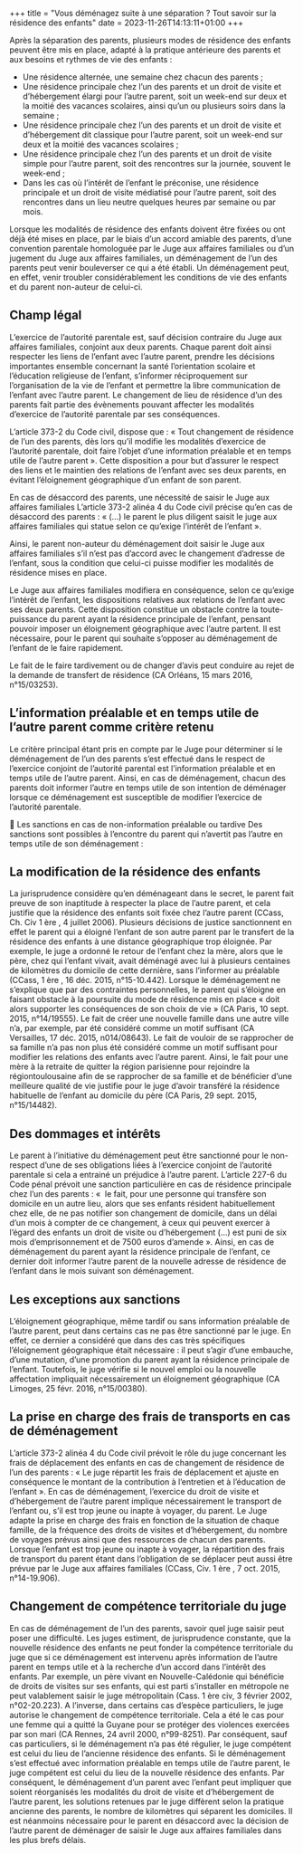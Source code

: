 +++
title = "Vous déménagez suite à une séparation ? Tout savoir sur la résidence des enfants"
date = 2023-11-26T14:13:11+01:00
+++

Après la séparation des parents, plusieurs modes de résidence des enfants peuvent être mis en place, adapté à la pratique antérieure des parents et aux besoins et rythmes de vie des enfants :

- Une résidence alternée, une semaine chez chacun des parents ;
- Une résidence principale chez l’un des parents et un droit de visite et d’hébergement élargi pour l’autre parent, soit un week-end sur deux et la moitié des vacances scolaires, ainsi qu’un ou plusieurs soirs dans la semaine ;
- Une résidence principale chez l’un des parents et un droit de visite et d’hébergement dit classique pour l’autre parent, soit un week-end sur deux et la moitié des vacances scolaires ;
- Une résidence principale chez l’un des parents et un droit de visite simple pour l’autre parent, soit des rencontres sur la journée, souvent le week-end ;
- Dans les cas où l’intérêt de l’enfant le préconise, une résidence principale et un droit de visite médiatisé pour l’autre parent, soit des rencontres dans un lieu neutre quelques heures par semaine ou par mois.

Lorsque les modalités de résidence des enfants doivent être fixées ou ont déjà été mises en place, par le biais d’un accord amiable des parents, d’une convention parentale homologuée par le Juge aux affaires familiales ou d’un jugement du Juge aux affaires familiales, un déménagement de l’un des parents peut venir bouleverser ce qui a été établi.
Un déménagement peut, en effet, venir troubler considérablement les conditions de vie des enfants et du parent non-auteur de celui-ci.

## Champ légal
L’exercice de l’autorité parentale est, sauf décision contraire du Juge aux affaires familiales, conjoint aux deux parents.
Chaque parent doit ainsi respecter les liens de l’enfant avec l’autre parent, prendre les décisions importantes ensemble concernant la santé l’orientation scolaire et l’éducation religieuse de l’enfant, s’informer réciproquement sur l’organisation de la vie de l’enfant et permettre la libre
communication de l’enfant avec l’autre parent. Le changement de lieu de résidence d’un des parents fait partie des évènements pouvant affecter
les modalités d’exercice de l’autorité parentale par ses conséquences.

L’article 373-2 du Code civil, dispose que :
« Tout changement de résidence de l’un des parents, dès lors qu’il modifie les modalités d’exercice de
l’autorité parentale, doit faire l’objet d’une information préalable et en temps utile de l’autre
parent ».
Cette disposition a pour but d’assurer le respect des liens et le maintien des relations de l’enfant avec
ses deux parents, en évitant l’éloignement géographique d’un enfant de son parent.

En cas de désaccord des parents, une nécessité de saisir le Juge aux affaires familiales
L’article 373-2 alinéa 4 du Code civil précise qu’en cas de désaccord des parents :
« (…) le parent le plus diligent saisit le juge aux affaires familiales qui statue selon ce qu’exige l’intérêt
de l’enfant ».

Ainsi, le parent non-auteur du déménagement doit saisir le Juge aux affaires familiales s’il n’est pas
d’accord avec le changement d’adresse de l’enfant, sous la condition que celui-ci puisse modifier les
modalités de résidence mises en place.

Le Juge aux affaires familiales modifiera en conséquence, selon ce qu’exige l’intérêt de l’enfant, les
dispositions relatives aux relations de l’enfant avec ses deux parents.
Cette disposition constitue un obstacle contre la toute-puissance du parent ayant la résidence
principale de l’enfant, pensant pouvoir imposer un éloignement géographique avec l’autre partent.
Il est nécessaire, pour le parent qui souhaite s’opposer au déménagement de l’enfant de le faire
rapidement.

Le fait de le faire tardivement ou de changer d’avis peut conduire au rejet de la demande de transfert
de résidence (CA Orléans, 15 mars 2016, n°15/03253).

## L’information préalable et en temps utile de l’autre parent comme critère retenu

Le critère principal étant pris en compte par le Juge pour déterminer si le déménagement de l’un des
parents s’est effectué dans le respect de l’exercice conjoint de l’autorité parental est l’information
préalable et en temps utile de l’autre parent.
Ainsi, en cas de déménagement, chacun des parents doit informer l’autre en temps utile de son intention de déménager lorsque ce déménagement est susceptible de modifier l’exercice de l’autorité parentale.

 Les sanctions en cas de non-information préalable ou tardive
Des sanctions sont possibles à l’encontre du parent qui n’avertit pas l’autre en temps utile de son
déménagement :

## La modification de la résidence des enfants 

La jurisprudence considère qu’en déménageant dans le secret, le parent fait preuve de son inaptitude à respecter la place de l’autre parent, et cela justifie que la résidence des enfants soit fixée chez l’autre parent (CCass, Ch. Civ 1 ère , 4 juillet 2006).
Plusieurs décisions de justice sanctionnent en effet le parent qui a éloigné l’enfant de son autre parent par le transfert de la résidence des enfants à une distance géographique trop éloignée. Par exemple, le juge a ordonné le retour de l’enfant chez la mère, alors que le père, chez qui l’enfant
vivait, avait déménagé avec lui à plusieurs centaines de kilomètres du domicile de cette dernière, sans l’informer au préalable (CCass, 1 ère , 16 déc. 2015, n°15-10.442).
Lorsque le déménagement ne s’explique que par des contraintes personnelles, le parent qui s’éloigne en faisant obstacle à la poursuite du mode de résidence mis en place « doit alors supporter les conséquences de son choix de vie » (CA Paris, 10 sept. 2015, n°14/19555).
Le fait de créer une nouvelle famille dans une autre ville n’a, par exemple, par été considéré comme un motif suffisant (CA Versailles, 17 déc. 2015, n014/08643).
Le fait de vouloir de se rapprocher de sa famille n’a pas non plus été considéré comme un motif suffisant pour modifier les relations des enfants avec l’autre parent.
Ainsi, le fait pour une mère à la retraite de quitter la région parisienne pour rejoindre la régiontoulousaine afin de se rapprocher de sa famille et de bénéficier d’une meilleure qualité de vie justifie pour le juge d’avoir transféré la résidence habituelle de l’enfant au domicile du père (CA Paris, 29 sept. 2015, n°15/14482).

## Des dommages et intérêts

Le parent à l’initiative du déménagement peut être sanctionné pour le non-respect d’une de ses obligations liées à l’exercice conjoint de l’autorité parentale si cela a entrainé un préjudice à l’autre parent. L’article 227-6 du Code pénal prévoit une sanction particulière en cas de résidence principale chez l’un des parents : «  le fait, pour une personne qui transfère son domicile en un autre lieu, alors que ses enfants résident habituellement chez elle, de ne pas notifier son changement de domicile, dans un délai d’un mois à compter de ce changement, à ceux qui peuvent exercer à l’égard des enfants un droit de visite ou d’hébergement (…) est puni de six mois d’emprisonnement et de 7500 euros
d’amende ».
Ainsi, en cas de déménagement du parent ayant la résidence principale de l’enfant, ce dernier doit informer l’autre parent de la nouvelle adresse de résidence de l’enfant dans le mois suivant son déménagement.

## Les exceptions aux sanctions

L’éloignement géographique, même tardif ou sans information préalable de l’autre parent, peut dans certains cas ne pas être sanctionné par le juge.
En effet, ce dernier a considéré que dans des cas très spécifiques l’éloignement géographique était nécessaire : il peut s’agir d’une embauche, d’une mutation, d’une promotion du parent ayant la résidence principale de l’enfant.
Toutefois, le juge vérifie si le nouvel emploi ou la nouvelle affectation impliquait nécessairement un éloignement géographique (CA Limoges, 25 févr. 2016, n°15/00380).

## La prise en charge des frais de transports en cas de déménagement

L’article 373-2 alinéa 4 du Code civil prévoit le rôle du juge concernant les frais de déplacement des enfants en cas de changement de résidence de l’un des parents :
« Le juge répartit les frais de déplacement et ajuste en conséquence le montant de la contribution à l’entretien et à l’éducation de l’enfant ».
En cas de déménagement, l’exercice du droit de visite et d’hébergement de l’autre parent implique nécessairement le transport de l’enfant ou, s’il est trop jeune ou inapte à voyager, du parent. Le Juge adapte la prise en charge des frais en fonction de la situation de chaque famille, de la fréquence des droits de visites et d’hébergement, du nombre de voyages prévus ainsi que des ressources de chacun des parents.
Lorsque l’enfant est trop jeune ou inapte à voyager, la répartition des frais de transport du parent étant dans l’obligation de se déplacer peut aussi être prévue par le Juge aux affaires familiales (CCass, Civ. 1 ère , 7 oct. 2015, n°14-19.906).

## Changement de compétence territoriale du juge 

En cas de déménagement de l’un des parents, savoir quel juge saisir peut poser une difficulté. Les juges estiment, de jurisprudence constante, que la nouvelle résidence des enfants ne peut fonder la compétence territoriale du juge que si ce déménagement est intervenu après information de
l’autre parent en temps utile et à la recherche d’un accord dans l’intérêt des enfants. Par exemple, un père vivant en Nouvelle-Calédonie qui bénéficie de droits de visites sur ses enfants, qui est parti s’installer en métropole ne peut valablement saisir le juge métropolitain (Cass. 1 ère civ, 3 février 2002, n°02-20.223).
A l’inverse, dans certains cas d’espèce particuliers, le juge autorise le changement de compétence territoriale.
Cela a été le cas pour une femme qui a quitté la Guyane pour se protéger des violences exercées par son mari (CA Rennes, 24 avril 2000, n°99-8251).
Par conséquent, sauf cas particuliers, si le déménagement n’a pas été régulier, le juge compétent est celui du lieu de l’ancienne résidence des enfants.
Si le déménagement s’est effectué avec information préalable en temps utile de l’autre parent, le juge compétent est celui du lieu de la nouvelle résidence des enfants.
Par conséquent, le déménagement d’un parent avec l’enfant peut impliquer que soient réorganisés les modalités du droit de visite et d’hébergement de l’autre parent, les solutions retenues par le juge diffèrent selon la pratique ancienne des parents, le nombre de kilomètres qui séparent les domiciles.
Il est néanmoins nécessaire pour le parent en désaccord avec la décision de l’autre parent de déménager de saisir le Juge aux affaires familiales dans les plus brefs délais.